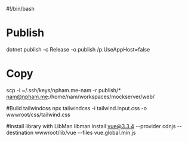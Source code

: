 #!/bin/bash

# Publish
dotnet publish -c Release -o publish /p:UseAppHost=false

# Copy
scp -i ~/.ssh/keys/npham.me-nam -r publish/* nam@npham.me:/home/nam/workspaces/mockserver/web/


#Build tailwindcss
npx tailwindcss -i tailwind.input.css -o wwwroot/css/tailwind.css

#Install library with LibMan
libman install vue@3.3.4 --provider cdnjs --destination wwwroot/lib/vue --files vue.global.min.js